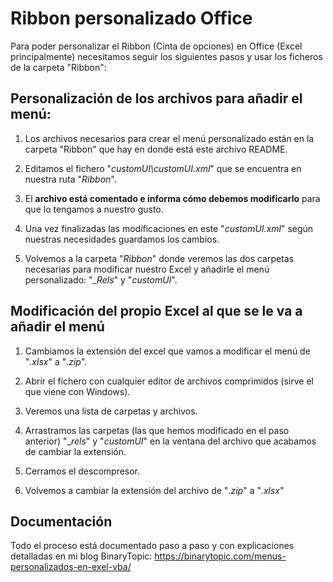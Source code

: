 # Ribbon personalizado Office

Para poder personalizar el Ribbon (Cinta de opciones) en Office (Excel principalmente) necesitamos seguir los siguientes pasos y usar los ficheros de la carpeta "Ribbon":

## Personalización de los archivos para añadir el menú:

1. Los archivos necesarios para crear el menú personalizado están en la carpeta "Ribbon" que hay en donde está este archivo README.

2. Editamos el fichero "_customUI\customUI.xml_" que se encuentra en nuestra ruta "_Ribbon_".

3. El **archivo está comentado e informa cómo debemos modificarlo** para que lo tengamos a nuestro gusto.

4. Una vez finalizadas las modificaciones en este "_customUI.xml_" según nuestras necesidades guardamos los cambios.

5. Volvemos a la carpeta "_Ribbon_" donde veremos las dos carpetas necesarias para modificar nuestro Excel y añadirle el menú personalizado: "__Rels_" y "_customUI_".

## Modificación del propio Excel al que se le va a añadir el menú

1. Cambiamos la extensión del excel que vamos a modificar el menú de "_.xlsx_" a "_.zip_".

2. Abrir el fichero con cualquier editor de archivos comprimidos (sirve el que viene con Windows).

3. Veremos una lista de carpetas y archivos.

4. Arrastramos las carpetas (las que hemos modificado en el paso anterior) "__rels_" y "_customUI_" en la ventana del archivo que acabamos de cambiar la extensión.

5. Cerramos el descompresor.

6. Volvemos a cambiar la extensión del archivo de "_.zip_" a "_.xlsx_"

## Documentación

Todo el proceso está documentado paso a paso y con explicaciones detalladas en mi blog BinaryTopic: <https://binarytopic.com/menus-personalizados-en-exel-vba/>
